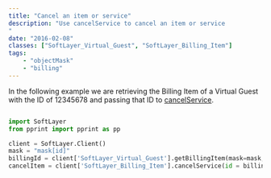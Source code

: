 ```yaml
---
title: "Cancel an item or service"
description: "Use cancelService to cancel an item or service
"
date: "2016-02-08"
classes: ["SoftLayer_Virtual_Guest", "SoftLayer_Billing_Item"]
tags:
    - "objectMask"
    - "billing"
---
```


In the following example we are retrieving the Billing Item of a Virtual Guest with the ID of 12345678 and passing that ID to [cancelService](http://sldn.softlayer.com/reference/services/SoftLayer_Billing_Item/cancelService).

```python

import SoftLayer
from pprint import pprint as pp

client = SoftLayer.Client()
mask = "mask[id]"
billingId = client['SoftLayer_Virtual_Guest'].getBillingItem(mask=mask,id=12345678)
cancelItem = client['SoftLayer_Billing_Item'].cancelService(id = billingId['id'])

```
